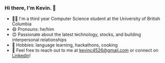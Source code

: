 ### Hi there, I'm Kevin. 👋
- 👨‍💻 I'm a third year Computer Science student at the University of British Columbia
- 😄 Pronouns: he/him
- 😊 Passionate about the latest technology, stocks, and building interpersonal relationships
- 🎨 Hobbies: language learning, hackathons, cooking
- 📎 Feel free to reach out to me at kevinc4526@gmail.com or connect on [Linkedin](https://www.linkedin.com/in/kevinchen452/)!


<!--
- 🔭 I’m currently working on ...
- 🌱 I’m currently learning ...
- 👯 I’m looking to collaborate on ...
- 🤔 I’m looking for help with ...
- 💬 Ask me about ...
- 📫 How to reach me: ...

- ⚡ Fun fact: ...
-->
